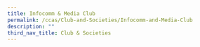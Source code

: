 ```yaml
---
title: Infocomm & Media Club
permalink: /ccas/Club-and-Societies/Infocomm-and-Media-Club
description: ""
third_nav_title: Club & Societies
---
```

